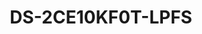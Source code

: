 ---
id: 15
title: "DS-2CE10KF0T-LPFS"
slug: "DS-2CE10KF0T-LPFS"
subTitle: "3K ColorVu Smart Hybrid Light Mini Bullet Camera"
category: "turbohd"
imgCard: "/src/assets/images/turbohd/DS-2CE10KF0T-LPFS/DS-2CE10KF0T-LPFS-1.webp"
imgAlt: "DS-2CE10KF0T-LPFS"
thumbnails: [
  "/src/assets/images/turbohd/DS-2CE10KF0T-LPFS/DS-2CE10KF0T-LPFS-1.webp",
  "/src/assets/images/turbohd/DS-2CE10KF0T-LPFS/DS-2CE10KF0T-LPFS-2.webp",
  "/src/assets/images/turbohd/DS-2CE10KF0T-LPFS/DS-2CE10KF0T-LPFS-3.webp"
]
features: [
  "High quality 3K resolution (2960 × 1665)",
  "24/7 color imaging with F1.0 aperture",
  "Available in 2.8 mm and 3.6 mm fixed focal lenses",
  "Up to 20 m IR and white light distance for bright night imaging",
  "Built-in mic with audio over coaxial cable",
  "One port supports 4 switchable signals (TVI/AHD/CVI/CVBS)",
  "Smart Hybrid Light for flexible lighting control",
  "Water and dust resistant (IP67)"
]
rating: 5
reviewCount: 100
specifications: {
  Camera: {
    Image_Sensor: "3K CMOS",
    Signal_System: "PAL/NTSC",
    Resolution: "2960 (H) × 1665 (V)",
    Frame_Rate: {
      TVI: "3K @20 fps, 4 MP @25 fps/30 fps, 1080p @25 fps/30 fps",
      AHD: "5 MP @20 fps, 4 MP @25 fps/30 fps",
      CVI: "4 MP @25 fps/30 fps",
      CVBS: "PAL/NTSC"
    },
    Min_Illumination: "0.001 Lux @(F1.0, AGC ON), 0 Lux with white light",
    Shutter_Time: "PAL: 1/25 s to 1/50,000 s; NTSC: 1/30 s to 1/50,000 s",
    Day_Night: "ICR",
    WDR: "Digital WDR",
    Angle_Adjustment: "Pan: 0° to 360°, Tilt: 0° to 90°, Rotation: 0° to 360°"
  },
  Lens: {
    Lens_Type: "2.8 mm, 3.6 mm fixed focal lens",
    Field_of_View: {
      "2.8 mm": "Horizontal_FOV: 105°, Vertical_FOV: 60°, Diagonal_FOV: 143°",
      "3.6 mm": "Horizontal_FOV: 80° Vertical_FOV: 50°, Diagonal_FOV: 112°"
    },
    Lens_Mount: "M12"
  },
  Microphone: {
    Pickup_Distance: "In a radius of up to 5 m",
    Amount: "1"
  },
  Illuminator: {
    Supplement_Light_Type: "Smart, IR, White Light",
    Supplement_Light_Range: {
      IR: "Up to 20 m",
      White_Light: "Up to 20 m"
    }
  },
  Image: {
    Day_Night_Mode: "Auto/Color",
    White_Light: "Auto/Off",
    Image_Mode: "STD/HIGH-SAT/HIGHLIGHT",
    AGC: "Yes",
    White_Balance: "Auto/Outdoor/Global/Manual",
    AE_Mode: "HLS; DWDR; BLC; HLC; Global",
    Noise_Reduction: "2D DNR",
    Function: "Smart IR; Brightness; Sharpness; AGC; Anti-Banding"
  },
  Interface: {
    Video_Output: "Switchable TVI/AHD/CVI/CVBS",
    Audio_In: "Built-in mic"
  },
  General: {
    Power: "12 VDC ± 25%, max.3.9 W",
    Power_Recommendation: "You are recommended to use one power adapter to supply the power for one camera.",
    Operating_Conditions: "-40 °C to 60 °C (-40 °F to 140 °F), Humidity: 90% or less (non-condensing)",
    Protection_Level: "IP67",
    Material: "Plastic",
    Communication: "HIKVISION-C",
    Dimension: "161.1 mm × 70 mm × 70 mm (6.34\" × 2.76\" × 2.76\")",
    Weight: "Approx. 230 g (0.51 lb.)",
    Language: "English"
  }
}
---